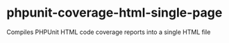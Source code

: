 # phpunit-coverage-html-single-page
Compiles PHPUnit HTML code coverage reports into a single HTML file
